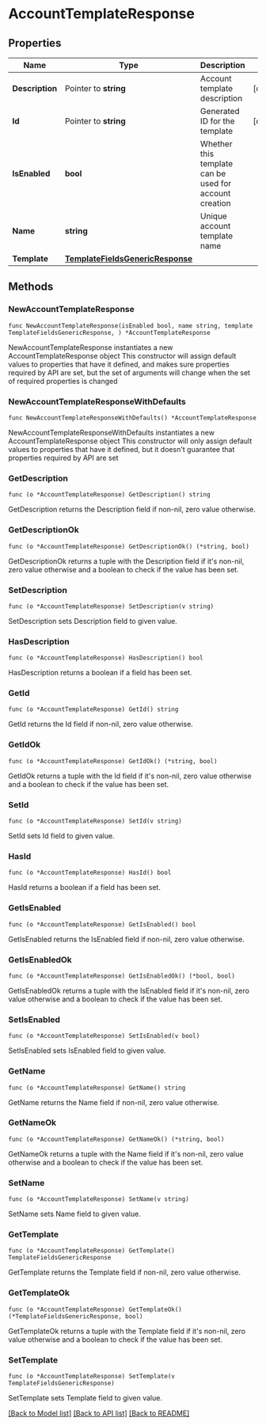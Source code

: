 # AccountTemplateResponse

## Properties

Name | Type | Description | Notes
------------ | ------------- | ------------- | -------------
**Description** | Pointer to **string** | Account template description | [optional] 
**Id** | Pointer to **string** | Generated ID for the template | [optional] 
**IsEnabled** | **bool** | Whether this template can be used for account creation | 
**Name** | **string** | Unique account template name | 
**Template** | [**TemplateFieldsGenericResponse**](TemplateFieldsGenericResponse.md) |  | 

## Methods

### NewAccountTemplateResponse

`func NewAccountTemplateResponse(isEnabled bool, name string, template TemplateFieldsGenericResponse, ) *AccountTemplateResponse`

NewAccountTemplateResponse instantiates a new AccountTemplateResponse object
This constructor will assign default values to properties that have it defined,
and makes sure properties required by API are set, but the set of arguments
will change when the set of required properties is changed

### NewAccountTemplateResponseWithDefaults

`func NewAccountTemplateResponseWithDefaults() *AccountTemplateResponse`

NewAccountTemplateResponseWithDefaults instantiates a new AccountTemplateResponse object
This constructor will only assign default values to properties that have it defined,
but it doesn't guarantee that properties required by API are set

### GetDescription

`func (o *AccountTemplateResponse) GetDescription() string`

GetDescription returns the Description field if non-nil, zero value otherwise.

### GetDescriptionOk

`func (o *AccountTemplateResponse) GetDescriptionOk() (*string, bool)`

GetDescriptionOk returns a tuple with the Description field if it's non-nil, zero value otherwise
and a boolean to check if the value has been set.

### SetDescription

`func (o *AccountTemplateResponse) SetDescription(v string)`

SetDescription sets Description field to given value.

### HasDescription

`func (o *AccountTemplateResponse) HasDescription() bool`

HasDescription returns a boolean if a field has been set.

### GetId

`func (o *AccountTemplateResponse) GetId() string`

GetId returns the Id field if non-nil, zero value otherwise.

### GetIdOk

`func (o *AccountTemplateResponse) GetIdOk() (*string, bool)`

GetIdOk returns a tuple with the Id field if it's non-nil, zero value otherwise
and a boolean to check if the value has been set.

### SetId

`func (o *AccountTemplateResponse) SetId(v string)`

SetId sets Id field to given value.

### HasId

`func (o *AccountTemplateResponse) HasId() bool`

HasId returns a boolean if a field has been set.

### GetIsEnabled

`func (o *AccountTemplateResponse) GetIsEnabled() bool`

GetIsEnabled returns the IsEnabled field if non-nil, zero value otherwise.

### GetIsEnabledOk

`func (o *AccountTemplateResponse) GetIsEnabledOk() (*bool, bool)`

GetIsEnabledOk returns a tuple with the IsEnabled field if it's non-nil, zero value otherwise
and a boolean to check if the value has been set.

### SetIsEnabled

`func (o *AccountTemplateResponse) SetIsEnabled(v bool)`

SetIsEnabled sets IsEnabled field to given value.


### GetName

`func (o *AccountTemplateResponse) GetName() string`

GetName returns the Name field if non-nil, zero value otherwise.

### GetNameOk

`func (o *AccountTemplateResponse) GetNameOk() (*string, bool)`

GetNameOk returns a tuple with the Name field if it's non-nil, zero value otherwise
and a boolean to check if the value has been set.

### SetName

`func (o *AccountTemplateResponse) SetName(v string)`

SetName sets Name field to given value.


### GetTemplate

`func (o *AccountTemplateResponse) GetTemplate() TemplateFieldsGenericResponse`

GetTemplate returns the Template field if non-nil, zero value otherwise.

### GetTemplateOk

`func (o *AccountTemplateResponse) GetTemplateOk() (*TemplateFieldsGenericResponse, bool)`

GetTemplateOk returns a tuple with the Template field if it's non-nil, zero value otherwise
and a boolean to check if the value has been set.

### SetTemplate

`func (o *AccountTemplateResponse) SetTemplate(v TemplateFieldsGenericResponse)`

SetTemplate sets Template field to given value.



[[Back to Model list]](../README.md#documentation-for-models) [[Back to API list]](../README.md#documentation-for-api-endpoints) [[Back to README]](../README.md)


